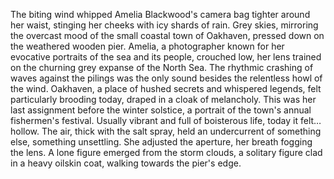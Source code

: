The biting wind whipped Amelia Blackwood's camera bag tighter around her waist, stinging her cheeks with icy shards of rain.  Grey skies, mirroring the overcast mood of the small coastal town of Oakhaven, pressed down on the weathered wooden pier.  Amelia, a photographer known for her evocative portraits of the sea and its people, crouched low, her lens trained on the churning grey expanse of the North Sea.  The rhythmic crashing of waves against the pilings was the only sound besides the relentless howl of the wind.  Oakhaven, a place of hushed secrets and whispered legends, felt particularly brooding today, draped in a cloak of melancholy.  This was her last assignment before the winter solstice, a portrait of the town's annual fishermen's festival.  Usually vibrant and full of boisterous life, today it felt… hollow.  The air, thick with the salt spray, held an undercurrent of something else, something unsettling.  She adjusted the aperture, her breath fogging the lens.  A lone figure emerged from the storm clouds, a solitary figure clad in a heavy oilskin coat, walking towards the pier's edge.
